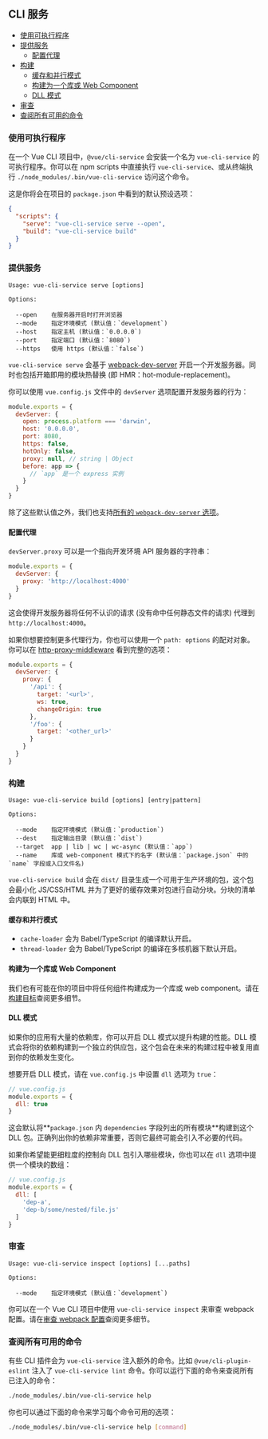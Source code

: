 ## CLI 服务

- [使用可执行程序](#使用可执行程序)
- [提供服务](#提供服务)
  - [配置代理](#配置代理)
- [构建](#构建)
  - [缓存和并行模式](#缓存和并行模式)
  - [构建为一个库或 Web Component](#构建为一个库或-web-component)
  - [DLL 模式](#dll-模式)
- [审查](#审查)
- [查阅所有可用的命令](#查阅所有可用的命令)

### 使用可执行程序

在一个 Vue CLI 项目中，`@vue/cli-service` 会安装一个名为 `vue-cli-service` 的可执行程序。你可以在 npm scripts 中直接执行 `vue-cli-service`、或从终端执行 `./node_modules/.bin/vue-cli-service` 访问这个命令。

这是你将会在项目的 `package.json` 中看到的默认预设选项：

``` json
{
  "scripts": {
    "serve": "vue-cli-service serve --open",
    "build": "vue-cli-service build"
  }
}
```

### 提供服务

```
Usage: vue-cli-service serve [options]

Options:

  --open    在服务器开启时打开浏览器
  --mode    指定环境模式 (默认值：`development`)
  --host    指定主机 (默认值：`0.0.0.0`)
  --port    指定端口 (默认值：`8080`)
  --https   使用 https (默认值：`false`)
```

`vue-cli-service serve` 会基于 [webpack-dev-server](https://github.com/webpack/webpack-dev-server) 开启一个开发服务器。同时也包括开箱即用的模块热替换 (即 HMR：hot-module-replacement)。

你可以使用 `vue.config.js` 文件中的 `devServer` 选项配置开发服务器的行为：

``` js
module.exports = {
  devServer: {
    open: process.platform === 'darwin',
    host: '0.0.0.0',
    port: 8080,
    https: false,
    hotOnly: false,
    proxy: null, // string | Object
    before: app => {
      // `app` 是一个 express 实例
    }
  }
}
```

除了这些默认值之外，我们也支持[所有的 `webpack-dev-server` 选项](https://webpack.js.org/configuration/dev-server/)。

#### 配置代理

`devServer.proxy` 可以是一个指向开发环境 API 服务器的字符串：

``` js
module.exports = {
  devServer: {
    proxy: 'http://localhost:4000'
  }
}
```

这会使得开发服务器将任何不认识的请求 (没有命中任何静态文件的请求) 代理到 `http://localhost:4000`。

如果你想要控制更多代理行为，你也可以使用一个 `path: options` 的配对对象。你可以在 [http-proxy-middleware](https://github.com/chimurai/http-proxy-middleware#proxycontext-config) 看到完整的选项：

``` js
module.exports = {
  devServer: {
    proxy: {
      '/api': {
        target: '<url>',
        ws: true,
        changeOrigin: true
      },
      '/foo': {
        target: '<other_url>'
      }
    }
  }
}
```

### 构建

```
Usage: vue-cli-service build [options] [entry|pattern]

Options:

  --mode    指定环境模式 (默认值：`production`)
  --dest    指定输出目录 (默认值：`dist`)
  --target  app | lib | wc | wc-async (默认值：`app`)
  --name    库或 web-component 模式下的名字 (默认值：`package.json` 中的 `name` 字段或入口文件名)
```

`vue-cli-service build` 会在 `dist/` 目录生成一个可用于生产环境的包，这个包会最小化 JS/CSS/HTML 并为了更好的缓存效果对包进行自动分块。分块的清单会内联到 HTML 中。

#### 缓存和并行模式

- `cache-loader` 会为 Babel/TypeScript 的编译默认开启。
- `thread-loader` 会为 Babel/TypeScript 的编译在多核机器下默认开启。

#### 构建为一个库或 Web Component

我们也有可能在你的项目中将任何组件构建成为一个库或 web component。请在[构建目标](./build-target.md)查阅更多细节。

#### DLL 模式

如果你的应用有大量的依赖库，你可以开启 DLL 模式以提升构建的性能。DLL 模式会将你的依赖构建到一个独立的供应包，这个包会在未来的构建过程中被复用直到你的依赖发生变化。

想要开启 DLL 模式，请在 `vue.config.js` 中设置 `dll` 选项为 `true`：

``` js
// vue.config.js
module.exports = {
  dll: true
}
```

这会默认将**`package.json` 内 `dependencies` 字段列出的所有模块**构建到这个 DLL 包。正确列出你的依赖非常重要，否则它最终可能会引入不必要的代码。

如果你希望能更细粒度的控制向 DLL 包引入哪些模块，你也可以在 `dll` 选项中提供一个模块的数组：

``` js
// vue.config.js
module.exports = {
  dll: [
    'dep-a',
    'dep-b/some/nested/file.js'
  ]
}
```

### 审查

```
Usage: vue-cli-service inspect [options] [...paths]

Options:

  --mode    指定环境模式 (默认值：`development`)
```

你可以在一个 Vue CLI 项目中使用 `vue-cli-service inspect` 来审查 webpack 配置。请在[审查 webpack 配置](./webpack.md#inspecting-the-projects-webpack-config)查阅更多细节。

### 查阅所有可用的命令

有些 CLI 插件会为 `vue-cli-service` 注入额外的命令。比如 `@vue/cli-plugin-eslint` 注入了 `vue-cli-service lint` 命令。你可以运行下面的命令来查阅所有已注入的命令：

``` sh
./node_modules/.bin/vue-cli-service help
```

你也可以通过下面的命令来学习每个命令可用的选项：

``` sh
./node_modules/.bin/vue-cli-service help [command]
```
